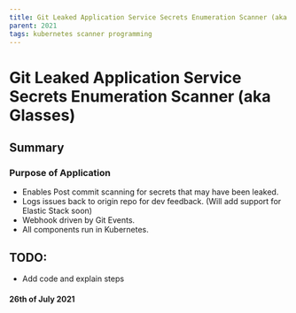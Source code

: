 ```yaml
---
title: Git Leaked Application Service Secrets Enumeration Scanner (aka Glasses)
parent: 2021
tags: kubernetes scanner programming
---
```

# Git Leaked Application Service Secrets Enumeration Scanner (aka Glasses)

## Summary
### Purpose of Application
- Enables Post commit scanning for secrets that may have been leaked.
- Logs issues back to origin repo for dev feedback. (Will add support for Elastic Stack soon)
- Webhook driven by Git Events.
- All components run in Kubernetes.

## TODO:
- Add code and explain steps

#### 26th of July 2021
